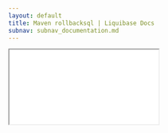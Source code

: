 ```yaml
---
layout: default
title: Maven rollbacksql | Liquibase Docs
subnav: subnav_documentation.md
---
```


<iframe class="maven" src="generated/rollbackSQL-mojo.html"></iframe>
